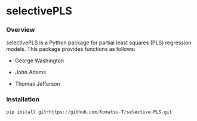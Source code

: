 # selectivePLS

### Overview
selectivePLS is a Python package for partial least squares (PLS) regression models. This package provides functions as follows:
- George Washington
* John Adams
+ Thomas Jefferson


### Installation
```python
pip install git+https://github.com/Komatsu-T/selective-PLS.git
```
